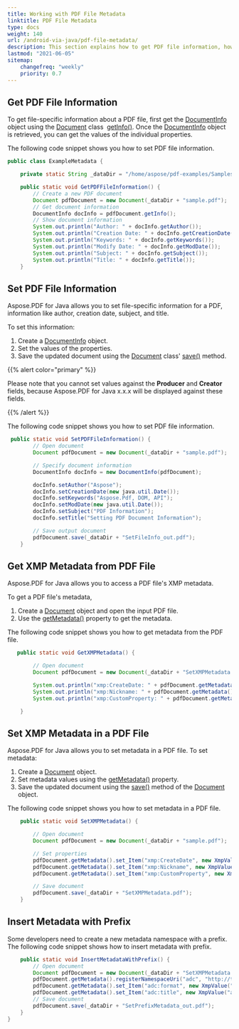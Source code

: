 ```yaml
---
title: Working with PDF File Metadata 
linktitle: PDF File Metadata
type: docs
weight: 140
url: /android-via-java/pdf-file-metadata/
description: This section explains how to get PDF file information, how to get XMP Metadata from a PDF file, set PDF File Information.
lastmod: "2021-06-05"
sitemap:
    changefreq: "weekly"
    priority: 0.7
---
```


## Get PDF File Information

To get file-specific information about a PDF file, first get the [DocumentInfo](https://apireference.aspose.com/java/pdf/com.aspose.pdf/DocumentInfo) object using the [Document](https://apireference.aspose.com/java/pdf/com.aspose.pdf/Document) class  [getInfo()](https://apireference.aspose.com/java/pdf/com.aspose.pdf/Document#getInfo--). Once the [DocumentInfo](https://apireference.aspose.com/java/pdf/com.aspose.pdf/DocumentInfo) object is retrieved, you can get the values of the individual properties.

The following code snippet shows you how to set PDF file information.

```java
public class ExampleMetadata {

    private static String _dataDir = "/home/aspose/pdf-examples/Samples/Metadata/";

    public static void GetPDFFileInformation() {
        // Create a new PDF document
        Document pdfDocument = new Document(_dataDir + "sample.pdf");
        // Get document information
        DocumentInfo docInfo = pdfDocument.getInfo();
        // Show document information
        System.out.println("Author: " + docInfo.getAuthor());
        System.out.println("Creation Date: " + docInfo.getCreationDate());
        System.out.println("Keywords: " + docInfo.getKeywords());
        System.out.println("Modify Date: " + docInfo.getModDate());
        System.out.println("Subject: " + docInfo.getSubject());
        System.out.println("Title: " + docInfo.getTitle());
    }
```

## Set PDF File Information

Aspose.PDF for Java allows you to set file-specific information for a PDF, information like author, creation date, subject, and title.

To set this information:

1. Create a [DocumentInfo](https://apireference.aspose.com/java/pdf/com.aspose.pdf/DocumentInfo) object.
1. Set the values of the properties.
1. Save the updated document using the [Document](https://apireference.aspose.com/java/pdf/com.aspose.pdf/Document) class' [save()](https://apireference.aspose.com/java/pdf/com.aspose.pdf/Document#save-com.aspose.ms.System.IO.FileStream-) method.

{{% alert color="primary" %}}

Please note that you cannot set values against the **Producer** and **Creator** fields, because Aspose.PDF for Java x.x.x will be displayed against these fields.

{{% /alert %}}

The following code snippet shows you how to set PDF file information.

```java
 public static void SetPDFFileInformation() {
        // Open document
        Document pdfDocument = new Document(_dataDir + "sample.pdf");

        // Specify document information
        DocumentInfo docInfo = new DocumentInfo(pdfDocument);

        docInfo.setAuthor("Aspose");
        docInfo.setCreationDate(new java.util.Date());
        docInfo.setKeywords("Aspose.Pdf, DOM, API");
        docInfo.setModDate(new java.util.Date());
        docInfo.setSubject("PDF Information");
        docInfo.setTitle("Setting PDF Document Information");

        // Save output document
        pdfDocument.save(_dataDir + "SetFileInfo_out.pdf");
    }
```

## Get XMP Metadata from PDF File

Aspose.PDF for Java allows you to access a PDF file's XMP metadata.

To get a PDF file's metadata,

1. Create a [Document](https://apireference.aspose.com/java/pdf/com.aspose.pdf/Document) object and open the input PDF file.
1. Use the [getMetadata()](https://apireference.aspose.com/java/pdf/com.aspose.pdf/Document#getMetadata--) property to get the metadata.

The following code snippet shows you how to get metadata from the PDF file.

```java
   public static void GetXMPMetadata() {

        // Open document
        Document pdfDocument = new Document(_dataDir + "SetXMPMetadata.pdf");

        System.out.println("xmp:CreateDate: " + pdfDocument.getMetadata().get_Item("xmp:CreateDate"));
        System.out.println("xmp:Nickname: " + pdfDocument.getMetadata().get_Item("xmp:Nickname"));
        System.out.println("xmp:CustomProperty: " + pdfDocument.getMetadata().get_Item("xmp:CustomProperty"));

    }
```

## Set XMP Metadata in a PDF File

Aspose.PDF for Java allows you to set metadata in a PDF file. To set metadata:

1. Create a [Document](https://apireference.aspose.com/java/pdf/com.aspose.pdf/Document) object.
1. Set metadata values using the [getMetadata()](https://apireference.aspose.com/java/pdf/com.aspose.pdf/Document#getMetadata--) property.
1. Save the updated document using the [save()](https://apireference.aspose.com/java/pdf/com.aspose.pdf/Document#save-com.aspose.ms.System.IO.FileStream-) method of the [Document](https://apireference.aspose.com/java/pdf/com.aspose.pdf/Document) object.

The following code snippet shows you how to set metadata in a PDF file.

```java
    public static void SetXMPMetadata() {

        // Open document
        Document pdfDocument = new Document(_dataDir + "sample.pdf");

        // Set properties
        pdfDocument.getMetadata().set_Item("xmp:CreateDate", new XmpValue(new java.util.Date()));
        pdfDocument.getMetadata().set_Item("xmp:Nickname", new XmpValue("Nickname"));
        pdfDocument.getMetadata().set_Item("xmp:CustomProperty", new XmpValue("Custom Value"));

        // Save document
        pdfDocument.save(_dataDir + "SetXMPMetadata.pdf");
    }
```

## Insert Metadata with Prefix

Some developers need to create a new metadata namespace with a prefix. The following code snippet shows how to insert metadata with prefix.

```java
    public static void InsertMetadataWithPrefix() {
        // Open document
        Document pdfDocument = new Document(_dataDir + "SetXMPMetadata.pdf");
        pdfDocument.getMetadata().registerNamespaceUri("adc", "http://tempuri.org/adc/1.0");
        pdfDocument.getMetadata().set_Item("adc:format", new XmpValue("application/pdf"));
        pdfDocument.getMetadata().set_Item("adc:title", new XmpValue("alternative title"));        
        // Save document
        pdfDocument.save(_dataDir + "SetPrefixMetadata_out.pdf");
    }
}
```
